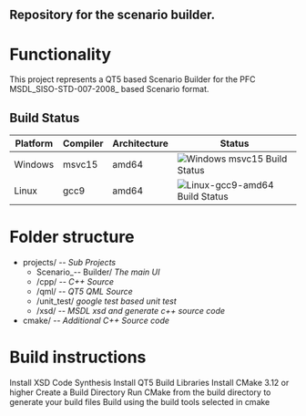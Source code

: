 Repository for the scenario builder. 
---------------------------------------

Functionality
===============
This project represents a QT5 based Scenario Builder for the PFC MSDL_SISO-STD-007-2008_ based Scenario format.


Build Status
-----------------
| Platform | Compiler | Architecture | Status |
|----------|----------|--------------|--------|
| Windows  |  msvc15  | amd64        | ![Windows msvc15 Build  Status](https://biogearsengine.com/content/badges/pfc_windows_msvc15.png) |
| Linux  |  gcc9  | amd64 | ![Linux-gcc9-amd64 Build Status](https://biogearsengine.com/content/badges/pfc_linux-gcc9-amd64.png) |

Folder structure 
=====================
 * projects/ _-- Sub Projects_
   *  Scenario_-- Builder/ _The main UI_
   *   /cpp/ _-- C++ Source_
   *  /qml/ _-- QT5 QML Source_
   *   /unit_test/ _google test based unit test_
   *   /xsd/ _-- MSDL xsd and generate c++ source code_
 * cmake/ _-- Additional C++ Source code_

Build instructions
=======================
Install XSD Code Synthesis
Install QT5 Build Libraries
Install CMake 3.12 or higher
Create a Build Directory
Run CMake from the build directory to generate your build files
Build using the build tools selected in cmake

